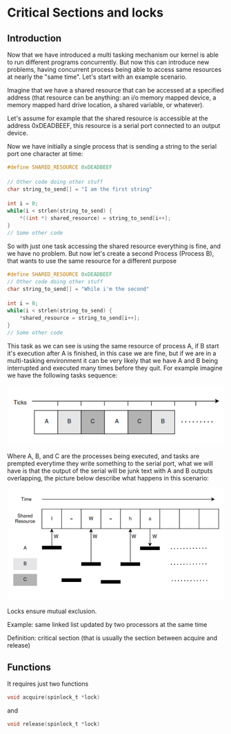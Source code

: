# Critical Sections and locks

## Introduction

Now that we have introduced a multi tasking mechanism our kernel is able to run different programs concurrently. But now this can introduce new problems, having concurrent process being able to access same resources at nearly the "same time". Let's start with an example scenario.

Imagine that we have a shared resource that can be accessed at a specified address (that resource can be anything: an i/o memory mapped device, a memory mapped hard drive location, a shared variable, or whatever).

Let's assume for example that the shared resource is accessible at the address 0xDEADBEEF, this resource is a serial port connected to an output device. 

Now we have initially a single process that is sending a string to the serial port one character at time: 

```c 
#define SHARED_RESOURCE 0xDEADBEEF 

// Other code doing other stuff
char string_to_send[] = "I am the first string"

int i = 0;
while(i < strlen(string_to_send) {
    *((int *) shared_resource) = string_to_send[i++];
}
// Some other code 
```

So with just one task accessing the shared resource everything is fine, and we have no problem. But now let's create a second Process (Process B), that wants to use the same resource for a different purpose

```c
#define SHARED_RESOURCE 0xDEADBEEF 
// Other code doing other stuff
char string_to_send[] = "While i'm the second"

int i = 0;
while(i < strlen(string_to_send) {
    *shared_resource = string_to_send[i++];
}
// Some other code 
```

This task as we can see is using the same resource of process A, if B start it's execution after A is finished, in this case we are fine, but if we are in a multi-tasking environment it can be very likely that we have A and B being interrupted and executed many times before they quit. For example imagine we have the following tasks sequence: 

![Tasks execution sequence](/Images/taskssequence.png)

Where A, B, and C are the processes being executed, and tasks are prempted everytime they write something to the serial port, what we will have is that the output of the serial will be junk text with A and B outputs overlapping, the picture below describe what happens in this scenario: 

![Shared Resource Sequence](/Images/sharedressequence.png)

Locks ensure mutual exclusion. 

Example: same linked list updated by two processors at the same time

Definition: critical section (that is usually the section between acquire and release)

## Functions

It requires just two functions

```c
void acquire(spinlock_t *lock)
```

and

```c
void release(spinlock_t *lock)
```
